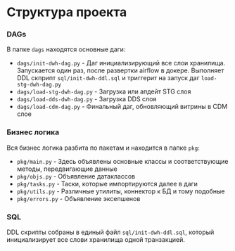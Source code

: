 # Структура проекта

### DAGs

В папке `dags` находятся основные даги:

- `dags/init-dwh-dag.py` - Даг инициализирующий все слои хранилища. Запускается один раз, после развертки airflow в докере. Выполняет DDL скприпт `sql/init-dwh-ddl.sql` и триггерит на запуск даг `load-stg-dwh-dag.py`
- `dags/load-stg-dwh-dag.py`  - Загрузка или апдейт STG слоя
- `dags/load-dds-dwh-dag.py` - Загрузка DDS слоя
- `dags/load-cdm-dag.py` - Финальный даг, обновляющий витрины в CDM слое

### Бизнес логика

Вся бизнес логика разбита по пакетам и находится в папке `pkg`:

- `pkg/main.py` - Здесь объявлены основные классы и соответствующие методы, передвигающие данные
- `pkg/objs.py` - Объявление датаклассов
- `pkg/tasks.py` - Таски, которые импортируются далее в даги
- `pkg/utils.py` - Различные утилиты, коннектор к БД и тому подобные
- `pkg/errors.py` - Объявление эксепшенов

### SQL

DDL скрипты собраны в единый файл  `sql/init-dwh-ddl.sql`, который инициализирует все слови хранилища одной транзакцией.